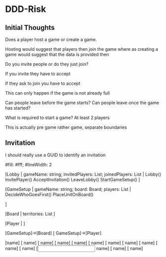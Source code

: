 DDD-Risk
========

## Initial Thoughts

Does a player host a game or create a game.

Hosting would suggest that players then join the game where as creating a game would suggest that the data is provided then

Do you invite people or do they just join?

If you invite they have to accept

If they ask to join you have to accept

This can only happen if the game is not already full

Can people leave before the game starts? Can people leave once the game has started?

What is required to start a game? At least 2 players

This is actually pre game rather game, separate boundaries

## Invitation

I should really use a GUID to identify an invitation


#fill: #fff;
#lineWidth: 2

[Lobby
|
gameName: string;
invitedPlayers: List;
joinedPlayers: List
|
Lobby()
InvitePlayer()
AcceptInvitation()
LeaveLobby()
StartGameSetup()
]

[GameSetup
|
gameName: string;
board: Board;
players: List<Player>
|
DecideWhoGoesFirst()
PlaceUnitOnBoard()

]

[Board
|
territories: List<Territory>
]

[Player
|
]

[GameSetup]->[Board]
[<sender> GameSetup]->[Player]

[name]
[<abstract> name]
[<instance> name]
[<note> name]
[<package> name]
[<frame> name]
[<database> name]
[<start> name]
[<end> name]
[<state> name]
[<choice> name]
[<input> name]
[<sender> name]
[<receiver> name]
